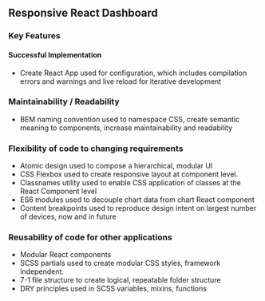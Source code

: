## Responsive React Dashboard

### Key Features

#### Successful Implementation 
- Create React App used for configuration, which includes compilation errors and warnings and live reload for iterative development

### Maintainability / Readability
- BEM naming convention used to namespace CSS, create semantic meaning to components, increase maintainability and readability

### Flexibility of code to changing requirements
- Atomic design used to compose a hierarchical, modular UI
- CSS Flexbox used to create responsive layout at component level. 
- Classnames utility used to enable CSS application of classes at the React Component level
- ES6 modules used to decouple chart data from chart React component
- Content breakpoints used to reproduce design intent on largest number of devices, now and in future


### Reusability of code for other applications
- Modular React components
- SCSS partials used to create modular CSS styles, framework independent.  
- 7-1 file structure to create logical, repeatable folder structure
- DRY principles used in SCSS variables, mixins, functions






